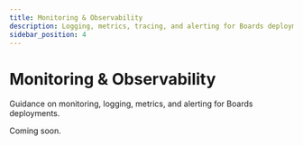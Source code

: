 ```yaml
---
title: Monitoring & Observability
description: Logging, metrics, tracing, and alerting for Boards deployments.
sidebar_position: 4
---
```


# Monitoring & Observability

Guidance on monitoring, logging, metrics, and alerting for Boards deployments.

Coming soon.

